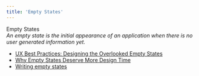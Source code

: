 ```yaml
---
title: 'Empty States'
---
```


Empty States  
_An empty state is the initial appearance of an application when there is no user generated information yet._

*   [UX Best Practices: Designing the Overlooked Empty States](https://www.uxpin.com/studio/blog/ux-best-practices-designing-the-overlooked-empty-states/)
*   [Why Empty States Deserve More Design Time](https://www.invisionapp.com/blog/why-empty-states-deserve-more-design-time/)
*   [Writing empty states](https://uxdesign.cc/writing-empty-states-3e0279f39066)
